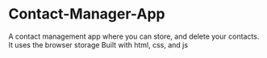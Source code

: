 # Contact-Manager-App
A contact management app where you can store, and delete your contacts. It uses the browser storage
Built with html, css, and js
